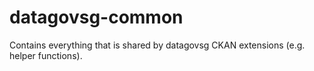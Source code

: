 # datagovsg-common

Contains everything that is shared by datagovsg CKAN extensions (e.g. helper functions).

